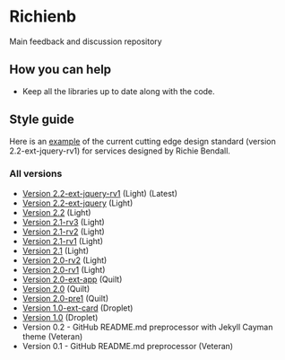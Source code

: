# Richienb

Main feedback and discussion repository

## How you can help

- Keep all the libraries up to date along with the code.

## Style guide

Here is an [example](https://codepen.io/Richienb/full/PgbVZp) of the current cutting edge design standard (version 2.2-ext-jquery-rv1) for services designed by Richie Bendall.

### All versions

- [Version 2.2-ext-jquery-rv1](https://codepen.io/Richienb/full/PgbVZp) (Light) (Latest)
- [Version 2.2-ext-jquery](https://codepen.io/Richienb/full/oOLpmx) (Light)
- [Version 2.2](https://codepen.io/Richienb/full/wZwPxL) (Light)
- [Version 2.1-rv3](https://codepen.io/Richienb/full/dawzQR) (Light)
- [Version 2.1-rv2](https://codepen.io/Richienb/full/VgPKpY) (Light)
- [Version 2.1-rv1](https://codepen.io/Richienb/full/omYZNv) (Light)
- [Version 2.1](https://codepen.io/Richienb/full/gqrEdR) (Light)
- [Version 2.0-rv2](https://codepen.io/Richienb/full/gqLPzG) (Light)
- [Version 2.0-rv1](https://codepen.io/Richienb/full/ZwOGRX) (Light)
- [Version 2.0-ext-app](https://codepen.io/Richienb/full/pqJObB) (Quilt)
- [Version 2.0](https://codepen.io/Richienb/full/wNwrrN) (Quilt)
- [Version 2.0-pre1](https://codepen.io/Richienb/full/axBMzZ) (Quilt)
- [Version 1.0-ext-card](https://codepen.io/Richienb/full/mvEJod) (Droplet)
- [Version 1.0](https://codepen.io/Richienb/full/XqObQO) (Droplet)
- Version 0.2 - GitHub README.md preprocessor with Jekyll Cayman theme (Veteran)
- Version 0.1 - GitHub README.md preprocessor (Veteran)
